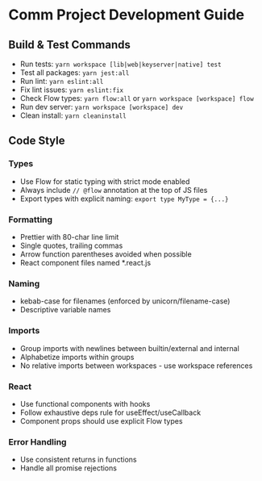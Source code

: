 # Comm Project Development Guide

## Build & Test Commands

- Run tests: `yarn workspace [lib|web|keyserver|native] test`
- Test all packages: `yarn jest:all`
- Run lint: `yarn eslint:all`
- Fix lint issues: `yarn eslint:fix`
- Check Flow types: `yarn flow:all` or `yarn workspace [workspace] flow`
- Run dev server: `yarn workspace [workspace] dev`
- Clean install: `yarn cleaninstall`

## Code Style

### Types

- Use Flow for static typing with strict mode enabled
- Always include `// @flow` annotation at the top of JS files
- Export types with explicit naming: `export type MyType = {...}`

### Formatting

- Prettier with 80-char line limit
- Single quotes, trailing commas
- Arrow function parentheses avoided when possible
- React component files named \*.react.js

### Naming

- kebab-case for filenames (enforced by unicorn/filename-case)
- Descriptive variable names

### Imports

- Group imports with newlines between builtin/external and internal
- Alphabetize imports within groups
- No relative imports between workspaces - use workspace references

### React

- Use functional components with hooks
- Follow exhaustive deps rule for useEffect/useCallback
- Component props should use explicit Flow types

### Error Handling

- Use consistent returns in functions
- Handle all promise rejections
